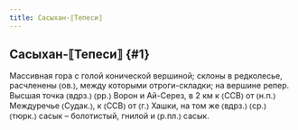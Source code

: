 ```yaml
---
title: Сасыхан-⟦Тепеси⟧
---
```

## Сасыхан-⟦Тепеси⟧ {#1}

Массивная гора с голой конической вершиной; склоны в редколесье, расчленены ⦅ов.⦆, между которыми отроги-складки; на вершине репер. Высшая точка ⦅вдрз.⦆ ⦅рр.⦆ Ворон и Ай-Серез, в 2 км к ⦅ССВ⦆ от ⦅н.п.⦆ Междуречье ⦅Судак.⦆, к ⦅ССВ⦆ от ⦅г.⦆ Хашки, на том же ⦅вдрз.⦆ ⦅ср.⦆ ⦅тюрк.⦆ сасык – болотистый, гнилой и ⦅р.пл.⦆ сасык. 
